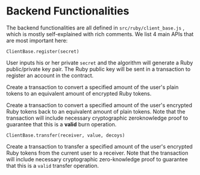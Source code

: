 # Backend Functionalities

The backend functionalities are all defined in `src/ruby/client_base.js` , which is mostly self-explained with rich comments. We list 4 main APIs that are most important here:

`ClientBase.register(secret)`

User inputs his or her private `secret` and the algorithm will generate a Ruby public/private key pair. The Ruby public key will be sent in a transaction to register an account in the contract.

Create a transaction to convert a specified amount of the user's plain tokens to an equivalent amount of encrypted Ruby tokens.

Create a transaction to convert a specified amount of the user's encrypted Ruby tokens back to an equivalent amount of plain tokens. Note that the transaction will include necessary cryptographic zeroknowledge proof to guarantee that this is a **valid** burn operation.

`ClientBase.transfer(receiver, value, decoys)`

Create a transaction to transfer a specified amount of the user's encrypted Ruby tokens from the current user to a receiver. Note that the transaction will include necessary cryptographic zero-knowledge proof to guarantee that this is a `valid` transfer operation.
